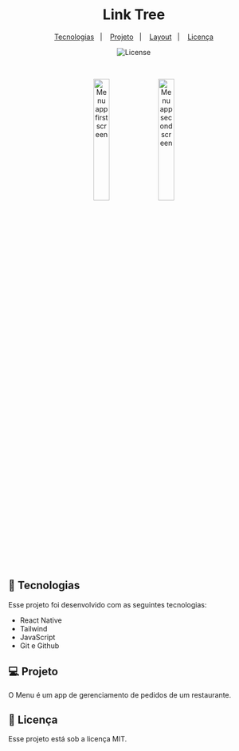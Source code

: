 <h1 align="center"> Link Tree </h1>

<p align="center">
  <a href="#-tecnologias">Tecnologias</a>&nbsp;&nbsp;&nbsp;|&nbsp;&nbsp;&nbsp;
  <a href="#-projeto">Projeto</a>&nbsp;&nbsp;&nbsp;|&nbsp;&nbsp;&nbsp;
  <a href="#-layout">Layout</a>&nbsp;&nbsp;&nbsp;|&nbsp;&nbsp;&nbsp;
  <a href="#memo-licença">Licença</a>
</p>

<p align="center">
  <img alt="License" src="https://img.shields.io/static/v1?label=license&message=MIT&color=49AA26&labelColor=000000">
</p>

<br>

<p align="center">
  <img alt="Menu app first screen" src="https://github.com/JSertoli/Menu-App/assets/122844779/5dbd02da-2975-4889-b542-8d8534c4d5b0" width="25%">
  <img alt="Menu app second screen" src="https://github.com/JSertoli/Menu-App/assets/122844779/8efd53c5-6136-4eba-9139-55fc3ac70146" width="25%">
</p>

## 🚀 Tecnologias

Esse projeto foi desenvolvido com as seguintes tecnologias:

- React Native
- Tailwind
- JavaScript
- Git e Github

## 💻 Projeto

O Menu é um app de gerenciamento de pedidos de um restaurante.


## :memo: Licença

Esse projeto está sob a licença MIT.

